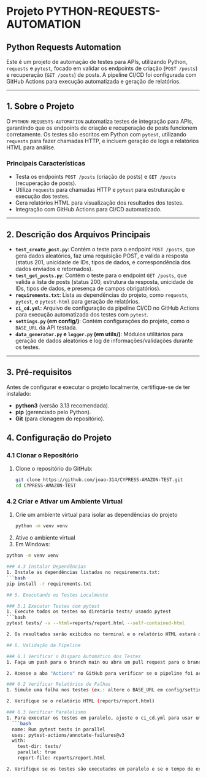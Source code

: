 # Projeto PYTHON-REQUESTS-AUTOMATION

## Python Requests Automation  
Este é um projeto de automação de testes para APIs, utilizando Python, `requests` e `pytest`, focado em validar os endpoints de criação (`POST /posts`) e recuperação (`GET /posts`) de posts. A pipeline CI/CD foi configurada com GitHub Actions para execução automatizada e geração de relatórios.

---

## 1. Sobre o Projeto  
O `PYTHON-REQUESTS-AUTOMATION` automatiza testes de integração para APIs, garantindo que os endpoints de criação e recuperação de posts funcionem corretamente. Os testes são escritos em Python com `pytest`, utilizando `requests` para fazer chamadas HTTP, e incluem geração de logs e relatórios HTML para análise.

### Principais Características  
- Testa os endpoints `POST /posts` (criação de posts) e `GET /posts` (recuperação de posts).  
- Utiliza `requests` para chamadas HTTP e `pytest` para estruturação e execução dos testes.  
- Gera relatórios HTML para visualização dos resultados dos testes.  
- Integração com GitHub Actions para CI/CD automatizado.  

---

## 2. Descrição dos Arquivos Principais  
- **`test_create_post.py`**: Contém o teste para o endpoint `POST /posts`, que gera dados aleatórios, faz uma requisição POST, e valida a resposta (status 201, unicidade de IDs, tipos de dados, e correspondência dos dados enviados e retornados).  
- **`test_get_posts.py`**: Contém o teste para o endpoint `GET /posts`, que valida a lista de posts (status 200, estrutura da resposta, unicidade de IDs, tipos de dados, e presença de campos obrigatórios).  
- **`requirements.txt`**: Lista as dependências do projeto, como `requests`, `pytest`, e `pytest-html` para geração de relatórios.  
- **`ci_cd.yml`**: Arquivo de configuração da pipeline CI/CD no GitHub Actions para execução automatizada dos testes com `pytest`.  
- **`settings.py` (em config/)**: Contém configurações do projeto, como o `BASE_URL` da API testada.  
- **`data_generator.py` e `logger.py` (em utils/)**: Módulos utilitários para geração de dados aleatórios e log de informações/validações durante os testes.  

---

## 3. Pré-requisitos  
Antes de configurar e executar o projeto localmente, certifique-se de ter instalado: 
- **python3** (versão 3.13 recomendada).  
- **pip** (gerenciado pelo Python).  
- **Git** (para clonagem do repositório). 

## 4. Configuração do Projeto  

### 4.1 Clonar o Repositório  
1. Clone o repositório do GitHub:  
   ```bash
   git clone https://github.com/joao-314/CYPRESS-AMAZON-TEST.git
   cd CYPRESS-AMAZON-TEST

### 4.2 Criar e Ativar um Ambiente Virtual
1. Crie um ambiente virtual para isolar as dependências do projeto
   ```bash
   python -m venv venv

2. Ative o ambiente virtual
1.  Em Windows:
  ```bash
  python -m venv venv

### 4.3 Instalar Dependências
1. Instale as dependências listadas no requirements.txt:
  ```bash
  pip install -r requirements.txt

## 5. Executando os Testes Localmente

### 5.1 Executar Testes com pytest
1. Execute todos os testes no diretório tests/ usando pytest
  ```bash
  pytest tests/ -v --html=reports/report.html --self-contained-html

2. Os resultados serão exibidos no terminal e o relatório HTML estará disponível em reports/report.html.

## 6. Validação da Pipeline

### 6.1 Verificar o Disparo Automático dos Testes
1. Faça um push para o branch main ou abra um pull request para o branch main.

2. Acesse a aba "Actions" no GitHub para verificar se o pipeline foi acionado automaticamente.

### 6.2 Verificar Relatórios de Falhas
1. Simule uma falha nos testes (ex.: altere o BASE_URL em config/settings.py para um valor inválido ou force um erro, como o comentário #Erro forçado em test_create_post.py).

2. Verifique se o relatório HTML (reports/report.html)

### 6.3 Verificar Paralelismo
1. Para executar os testes em paralelo, ajuste o ci_cd.yml para usar uma ação como pytest-actions/annotate-failures:
    ```bash
    name: Run pytest tests in parallel
    uses: pytest-actions/annotate-failures@v3
    with:
      test-dir: tests/
      parallel: true
      report-file: reports/report.html

2. Verifique se os testes são executados em paralelo e se o tempo de execução é reduzido.
